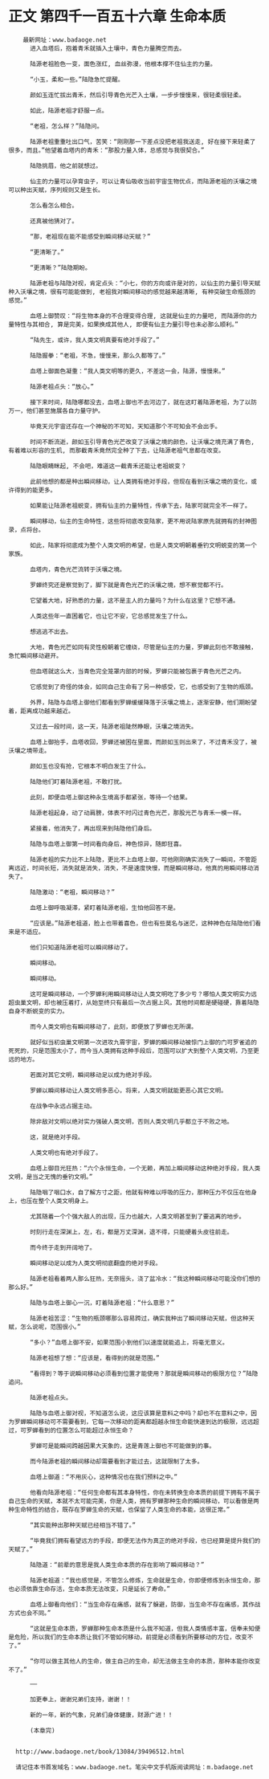 # 正文 第四千一百五十六章 生命本质
        最新网址：www.badaoge.net
          进入血塔后，抱着青禾就插入土壤中，青色力量腾空而去。
      
          陆源老祖脸色一变，面色涨红, 血丝弥漫，他根本撑不住仙主的力量。
      
          “小玉，柔和一些。”陆隐急忙提醒。
      
          颜如玉连忙拔出青禾，然后引导青色光芒入土壤，一步步慢慢来，很轻柔很轻柔。
      
          如此，陆源老祖才舒服一点。
      
          “老祖，怎么样？”陆隐问。
      
          陆源老祖重重吐出口气，苦笑：“刚刚那一下差点没把老祖我送走, 好在接下来轻柔了很多，而且。”他望着血塔内的青禾：“那股力量入体，总感觉与我很契合。”
      
          陆隐挑眉，他之前就想过。
      
          仙主的力量可以孕育虫子，可以让青仙吸收当前宇宙生物优点，而陆源老祖的沃壤之境可以种出天赋，序列规则又是生长。
      
          怎么看怎么相合。
      
          还真被他猜对了。
      
          “那，老祖现在能不能感受到瞬间移动天赋？”
      
          “更清晰了。”
      
          “更清晰？”陆隐期盼。
      
          陆源老祖与陆隐对视，肯定点头：“小七，你的方向或许是对的，以仙主的力量引导天赋种入沃壤之境，很有可能能做到, 老祖我对瞬间移动的感觉越来越清晰, 有种突破生命瓶颈的感觉。”
      
          血塔上御赞叹：“将生物本身的不合理变得合理, 这就是仙主的力量吧, 而陆源你的力量特性与其相合, 算是完美，如果换成其他人, 即便有仙主力量引导也未必那么顺利。”
      
          “陆先生，或许，我人类文明真要有绝对手段了。”
      
          陆隐握拳：“老祖，不急，慢慢来，那么久都等了。”
      
          血塔上御面色凝重：“我人类文明等的更久，不差这一会，陆源，慢慢来。”
      
          陆源老祖点头：“放心。”
      
          接下来时间，陆隐哪都没去，血塔上御也不去河边了，就在这盯着陆源老祖，为了以防万一，他们甚至施展各自力量守护。
      
          毕竟天元宇宙还存在一个神秘的不可知，天知道那个不可知会不会出手。
      
          时间不断流逝，颜如玉引导青色光芒改变了沃壤之境的颜色，让沃壤之境充满了青色, 有着难以形容的生机, 而那截青禾竟然完全种了下去，让陆源老祖气息都在改变。
      
          陆隐眼睛眯起, 不会吧，难道这一截青禾还能让老祖蜕变？
      
          此前他想的都是种出瞬间移动，让人类拥有绝对手段，但现在看到沃壤之境的变化，或许得到的能更多。
      
          如果能让陆源老祖蜕变，拥有仙主的力量特性，传承下去，陆家可就完全不一样了。
      
          瞬间移动，仙主的生命特性，这些将彻底改变陆家，更不用说陆家原先就拥有的封神图录，点将台。
      
          如此，陆家将彻底成为整个人类文明的希望，也是人类文明朝着垂钓文明蜕变的第一个家族。
      
          血塔内，青色光芒流转于沃壤之境。
      
          罗蝉终究还是察觉到了，脚下就是青色光芒的沃壤之境，想不察觉都不行。
      
          它望着大地，好熟悉的力量，这不是主人的力量吗？为什么在这里？它想不通。
      
          人类这些年一直困着它，也让它不安，它总感觉发生了什么。
      
          想逃逃不出去。
      
          大地，青色光芒如同有灵性般朝着它缠绕，尽管是仙主的力量，罗蝉此刻也不敢接触，急忙瞬间移动避开。
      
          但血塔就这么大，当青色完全笼罩内部的时候，罗蝉只能被包裹于青色光芒之内。
      
          它感觉到了奇怪的体会，如同自己生命有了另一种感受，它，也感受到了生物的瓶颈。
      
          外界，陆隐与血塔上御他们都看到罗蝉缓缓降落于沃壤之境上，逐渐安静，他们期盼望着，距离成功越来越近。
      
          又过去一段时间，这一天，陆源老祖陡然睁眼，沃壤之境消失。
      
          血塔上御抬手，血塔收回，罗蝉还被困在里面，而颜如玉则出来了，不过青禾没了，被沃壤之境带走。
      
          颜如玉也没有抢，它根本不明白发生了什么。
      
          陆隐他们盯着陆源老祖，不敢打扰。
      
          此刻，即便血塔上御这种永生境高手都紧张，等待一个结果。
      
          陆源老祖起身，动了动肩膀，体表不时闪过青色光芒，那股光芒与青禾一模一样。
      
          紧接着，他消失了，再出现来到陆隐他们身后。
      
          陆隐与血塔上御第一时间看向身后，神色惊异，随即狂喜。
      
          陆源老祖的实力比不上陆隐，更比不上血塔上御，可他刚刚确实消失了一瞬间，不管距离远近，时间长短，消失就是消失，消失，不是速度快慢，而是瞬间移动，他真的用瞬间移动消失了。
      
          陆隐激动：“老祖，瞬间移动？”
      
          血塔上御呼吸凝滞，紧盯着陆源老祖，生怕他回答不是。
      
          “应该是。”陆源老祖道，脸上也带着喜色，但也有些莫名与迷茫，这种神色在陆隐他们看来是不适应。
      
          他们只知道陆源老祖可以瞬间移动了。
      
          瞬间移动。
      
          瞬间移动。
      
          这可是瞬间移动，一个罗蝉利用瞬间移动让人类文明吃了多少亏？哪怕人类文明实力远超虫巢文明，却也被压着打，从始至终只有最后一次占据上风，其他时间都是硬碰硬，靠着陆隐自身不断蜕变的实力。
      
          而今人类文明也有瞬间移动了，此刻，即便放了罗蝉也无所谓。
      
          就好似当初虫巢文明第一次进攻九霄宇宙，罗蝉的瞬间移动被惊门上御的门可罗雀追的死死的，只是范围太小了，而今当人类拥有这种手段后，范围可以扩大到整个人类文明，乃至更远的地方。
      
          若面对其它文明，瞬间移动足以成为绝对手段。
      
          罗蝉以瞬间移动让人类文明多恶心，将来，人类文明就能更恶心其它文明。
      
          在战争中永远占据主动。
      
          除非敌对文明以绝对实力强破人类文明，否则人类文明几乎都立于不败之地。
      
          这，就是绝对手段。
      
          人类文明也有绝对手段了。
      
          血塔上御目光狂热：“六个永恒生命，一个无赖，再加上瞬间移动这种绝对手段，我人类文明，是当之无愧的垂钓文明。”
      
          陆隐咽了咽口水，自了解方寸之距，他就有种难以呼吸的压力，那种压力不仅压在他身上，也压在整个人类文明身上。
      
          尤其随着一个个强大敌人的出现，压力也越大，人类文明甚至到了要逃离的地步。
      
          时刻行走在深渊上，左，右，都是万丈深渊，退不得，只能硬着头皮往前走。
      
          而今终于走到开阔地了。
      
          瞬间移动足以成为人类文明彻底翻盘的绝对手段。
      
          陆源老祖看着两人那么狂热，无奈摇头，浇了盆冷水：“我这种瞬间移动可能没你们想的那么好。”
      
          陆隐与血塔上御心一沉，盯着陆源老祖：“什么意思？”
      
          陆源老祖苦涩：“生物的瓶颈哪那么容易跨过，确实我种出了瞬间移动天赋，但这种天赋，怎么说呢，范围很小。”
      
          “多小？”血塔上御不安，如果范围小到他们以速度就能追上，将毫无意义。
      
          陆源老祖想了想：“应该是，看得到的就是范围。”
      
          “看得到？等于说瞬间移动必须看到位置才能使用？那就是瞬间移动的极限方位？”陆隐追问。
      
          陆源老祖点头。
      
          陆隐与血塔上御对视，不知道怎么说，这应该算是意料之中吗？却也不在意料之中，因为罗蝉瞬间移动可不需要看到，它每一次移动的距离都超越永恒生命能快速到达的极限，远远超过，可罗蝉看到的位置怎么可能超过永恒生命？
      
          罗蝉可是能瞬间跨越因果大天象的，这是青莲上御也不可能做到的事。
      
          而今陆源老祖的瞬间移动却需要看到才能过去，这就限制了太多。
      
          血塔上御道：“不用灰心，这种情况也在我们预料之中。”
      
          他看向陆源老祖：“任何生命都有其本身特性，你在未转换生命本质的前提下拥有不属于自己生命的天赋，本就不太可能完美，你是人类，拥有罗蝉那种生命的瞬间移动，可以看做是两种生命特性的结合，既存在罗蝉生命的天赋，也保留了人类生命的本能，这很正常。”
      
          “其实能种出那种天赋已经相当不错了。”
      
          “毕竟我们拥有看望远方的手段，即便无法作为真正的绝对手段，也已经算是提升我们的天赋了。”
      
          陆隐道：“前辈的意思是我人类生命本质的存在影响了瞬间移动？”
      
          陆源老祖道：“我也感觉是，不管怎么修炼，生命就是生命，你即便修炼到永恒生命，那也必须依靠生命存活，生命本质无法改变，只是延长了寿命。”
      
          血塔上御看向他们：“当生命存在痛感，就有了躲避，防御，当生命不存在痛感，其作战方式也会不同。”
      
          “这就是生命本质，罗蝉那种生命本质是什么我不知道，但我人类情感丰富，信奉未知便是危险，所以我们的生命本质让我们不管如何移动，前提是必须看到所要移动的方位，改变不了。”
      
          “你可以做主其他人的生命，做主自己的生命，却无法做主生命的本质，那种本能你改变不了。”
      
          ——
      
          加更奉上，谢谢兄弟们支持，谢谢！！
      
          新的一年，新的气象，兄弟们身体健康，财源广进！！
      
          (本章完)
      
      
      http://www.badaoge.net/book/13084/39496512.html
      
      请记住本书首发域名：www.badaoge.net。笔尖中文手机版阅读网址：m.badaoge.net